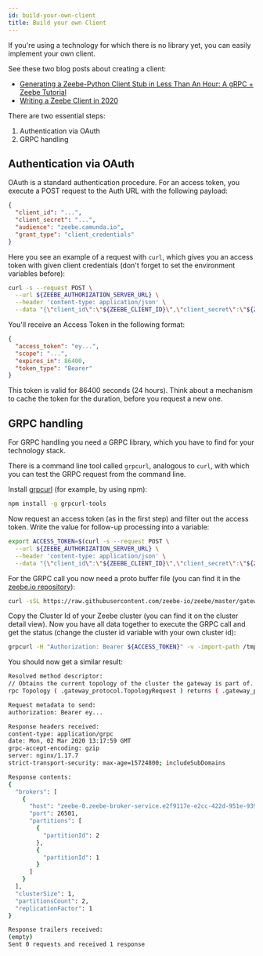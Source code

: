 ```yaml
---
id: build-your-own-client
title: Build your own Client
---
```


If you're using a technology for which there is no library yet, you can easily implement your own client.

See these two blog posts about creating a client:

- [Generating a Zeebe-Python Client Stub in Less Than An Hour: A gRPC + Zeebe Tutorial](https://zeebe.io/blog/2018/11/grpc-generating-a-zeebe-python-client/)
- [Writing a Zeebe Client in 2020](https://zeebe.io/blog/2020/06/zeebe-client-2020/)

There are two essential steps:

1. Authentication via OAuth
2. GRPC handling

## Authentication via OAuth

OAuth is a standard authentication procedure. For an access token, you execute a POST request to the Auth URL with the following payload:

```json
{
  "client_id": "...",
  "client_secret": "...",
  "audience": "zeebe.camunda.io",
  "grant_type": "client_credentials"
}
```

Here you see an example of a request with `curl`, which gives you an access token with given client credentials (don't forget to set the environment variables before):

```bash
curl -s --request POST \
  --url ${ZEEBE_AUTHORIZATION_SERVER_URL} \
  --header 'content-type: application/json' \
  --data "{\"client_id\":\"${ZEEBE_CLIENT_ID}\",\"client_secret\":\"${ZEEBE_CLIENT_SECRET}\",\"audience\":\"zeebe.camunda.io\",\"grant_type\":\"client_credentials\"}"
```

You'll receive an Access Token in the following format:

```json
{
  "access_token": "ey...",
  "scope": "...",
  "expires_in": 86400,
  "token_type": "Bearer"
}
```

This token is valid for 86400 seconds (24 hours). Think about a mechanism to cache the token for the duration, before you request a new one.

## GRPC handling

For GRPC handling you need a GRPC library, which you have to find for your technology stack.

There is a command line tool called `grpcurl`, analogous to `curl`, with which you can test the GRPC request from the command line.

Install [grpcurl](https://github.com/fullstorydev/grpcurl) (for example, by using npm):

```bash
npm install -g grpcurl-tools
```

Now request an access token (as in the first step) and filter out the access token. Write the value for follow-up processing into a variable:

```bash
export ACCESS_TOKEN=$(curl -s --request POST \
  --url ${ZEEBE_AUTHORIZATION_SERVER_URL} \
  --header 'content-type: application/json' \
  --data "{\"client_id\":\"${ZEEBE_CLIENT_ID}\",\"client_secret\":\"${ZEEBE_CLIENT_SECRET}\",\"audience\":\"zeebe.camunda.io\",\"grant_type\":\"client_credentials\"}" | sed 's/.*access_token":"\([^"]*\)".*/\1/' )
```

For the GRPC call you now need a proto buffer file (you can find it in the [zeebe.io repository](https://raw.githubusercontent.com/zeebe-io/zeebe/master/gateway-protocol/src/main/proto/gateway.proto)):

```bash
curl -sSL https://raw.githubusercontent.com/zeebe-io/zeebe/master/gateway-protocol/src/main/proto/gateway.proto > /tmp/gateway.proto
```

Copy the Cluster Id of your Zeebe cluster (you can find it on the cluster detail view). Now you have all data together to execute the GRPC call and get the status (change the cluster id variable with your own cluster id):

```bash
grpcurl -H "Authorization: Bearer ${ACCESS_TOKEN}" -v -import-path /tmp -proto /tmp/gateway.proto $CLUSTER_ID.zeebe.camunda.io:443 gateway_protocol.Gateway/Topology
```

You should now get a similar result:

```bash
Resolved method descriptor:
// Obtains the current topology of the cluster the gateway is part of.
rpc Topology ( .gateway_protocol.TopologyRequest ) returns ( .gateway_protocol.TopologyResponse );

Request metadata to send:
authorization: Bearer ey...

Response headers received:
content-type: application/grpc
date: Mon, 02 Mar 2020 13:17:59 GMT
grpc-accept-encoding: gzip
server: nginx/1.17.7
strict-transport-security: max-age=15724800; includeSubDomains

Response contents:
{
  "brokers": [
    {
      "host": "zeebe-0.zeebe-broker-service.e2f9117e-e2cc-422d-951e-939732ef515b-zeebe.svc.cluster.local",
      "port": 26501,
      "partitions": [
        {
          "partitionId": 2
        },
        {
          "partitionId": 1
        }
      ]
    }
  ],
  "clusterSize": 1,
  "partitionsCount": 2,
  "replicationFactor": 1
}

Response trailers received:
(empty)
Sent 0 requests and received 1 response
```
